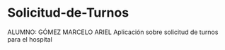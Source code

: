 # Solicitud-de-Turnos
ALUMNO: GÓMEZ MARCELO ARIEL
Aplicación sobre solicitud de turnos para el hospital
